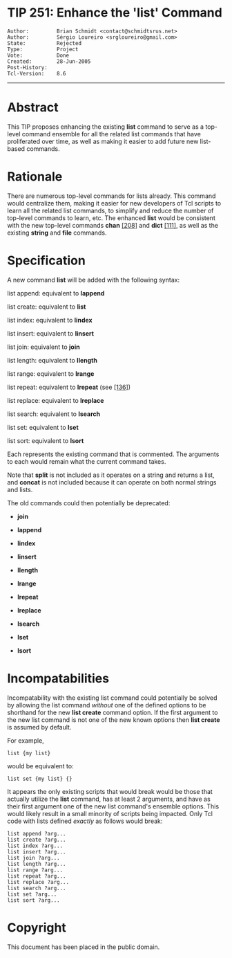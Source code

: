 # TIP 251: Enhance the 'list' Command
	Author:         Brian Schmidt <contact@schmidtsrus.net>
	Author:         Sérgio Loureiro <srgloureiro@gmail.com>
	State:          Rejected
	Type:           Project
	Vote:           Done
	Created:        28-Jun-2005
	Post-History:   
	Tcl-Version:    8.6
-----

# Abstract

This TIP proposes enhancing the existing **list** command to serve as a
top-level command ensemble for all the related list commands that have
proliferated over time, as well as making it easier to add future new
list-based commands.

# Rationale

There are numerous top-level commands for lists already. This command would
centralize them, making it easier for new developers of Tcl scripts to learn
all the related list commands, to simplify and reduce the number of top-level
commands to learn, etc. The enhanced **list** would be consistent with the
new top-level commands **chan** [[208]](208.md) and **dict** [[111]](111.md), as well as the
existing **string** and **file** commands.

# Specification

A new command **list** will be added with the following syntax:

 list append:     equivalent to **lappend**

 list create:     equivalent to **list**

 list index:      equivalent to **lindex**

 list insert:     equivalent to **linsert**

 list join:       equivalent to **join**

 list length:     equivalent to **llength**

 list range:      equivalent to **lrange**

 list repeat:     equivalent to **lrepeat** \(see [[136]](136.md)\)

 list replace:    equivalent to **lreplace**

 list search:     equivalent to **lsearch**

 list set:        equivalent to **lset**

 list sort:       equivalent to **lsort**

Each represents the existing command that is commented. The arguments to each
would remain what the current command takes.

Note that **split** is not included as it operates on a string and returns a
list, and **concat** is not included because it can operate on both normal
strings and lists.

The old commands could then potentially be deprecated:

 * **join**

 * **lappend**

 * **lindex**

 * **linsert**

 * **llength**

 * **lrange**

 * **lrepeat**

 * **lreplace**

 * **lsearch**

 * **lset**

 * **lsort**

# Incompatabilities

Incompatability with the existing list command could potentially be solved by
allowing the list command _without_ one of the defined options to be
shorthand for the new **list create** command option. If the first argument
to the new list command is not one of the new known options then **list
create** is assumed by default.

For example,

	list {my list}

would be equivalent to:

	list set {my list} {}

It appears the only existing scripts that would break would be those that
actually utilize the **list** command, has at least 2 arguments, and have as
their first argument one of the new list command's ensemble options. This
would likely result in a small minority of scripts being impacted. Only Tcl
code with lists defined _exactly_ as follows would break:

	list append ?arg...
	list create ?arg...
	list index ?arg...
	list insert ?arg...
	list join ?arg... 
	list length ?arg...
	list range ?arg...
	list repeat ?arg...
	list replace ?arg...
	list search ?arg...
	list set ?arg...
	list sort ?arg...

# Copyright

This document has been placed in the public domain.

